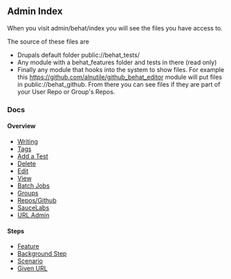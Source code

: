 ## Admin Index

When you visit admin/behat/index you will see the files you have access to.

The source of these files are 

 * Drupals default folder public://behat_tests/
 * Any module with a behat_features folder and tests in there (read only)
 * Finally any module that hooks into the system to show files. For example this https://github.com/alnutile/github_behat_editor module will put files in public://behat_github. From there you can see files if they are part of your User Repo or Group's Repos. 



### Docs

#### Overview

 * [Writing](/writing.html)
 * [Tags](/tags.html)
 * [Add a Test](/add.html)
 * [Delete](/delete.html)
 * [Edit](/edit.html)
 * [View](/view.html)
 * [Batch Jobs](/batch.html)
 * [Groups](/groups.html)
 * [Repos/Github](/repos.html)
 * [SauceLabs](/saucelabs.html)
 * [URL Admin](/urls.html)
 
#### Steps
 * [Feature](/feature.html)
 * [Background Step](/background.html)
 * [Scenario](/scenario.html)
 * [Given URL](/given.html)